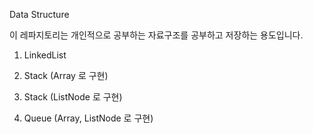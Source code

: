 Data Structure

이 레파지토리는 개인적으로 공부하는 자료구조를 공부하고 저장하는 용도입니다. 

1. LinkedList

2. Stack (Array 로 구현)

3. Stack (ListNode 로 구현)

4. Queue (Array, ListNode 로 구현)


